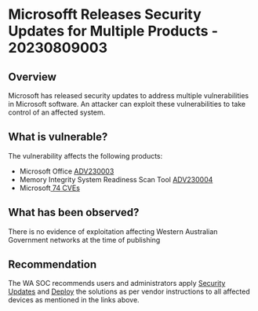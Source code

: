 # Microsofft Releases Security Updates for Multiple Products - 20230809003

## Overview

Microsoft has released security updates to address multiple vulnerabilities in Microsoft software. An attacker can exploit these vulnerabilities to take control of an affected system.

## What is vulnerable?

The vulnerability affects the following products:

- Microsoft Office [ADV230003](https://msrc.microsoft.com/update-guide/en-US/vulnerability/ADV230003) 
- Memory Integrity System Readiness Scan Tool [ADV230004](https://portal.msrc.microsoft.com/en-US/security-guidance/advisory/ADV230004)
- Microsoft[ 74 CVEs](https://msrc.microsoft.com/update-guide/releaseNote/2023-Aug)
## What has been observed?

There is no evidence of exploitation affecting Western Australian Government networks at the time of publishing

## Recommendation

The WA SOC recommends users and administrators apply [Security Updates](https://msrc.microsoft.com/update-guide/releaseNote/2023-Aug) and [Deploy](https://msrc.microsoft.com/update-guide/deployments "Security Update Guide - Deployments") the solutions as per vendor instructions to all affected devices as mentioned in the links above.